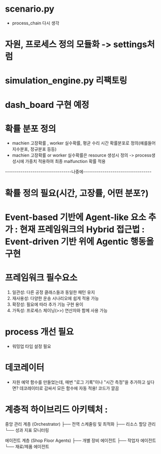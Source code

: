 # scenario.py 
- process_chain 다시 생각


# 자원, 프로세스 정의 모듈화 -> settings처럼

# simulation_engine.py 리팩토링

# dash_board 구현 예정



# 확률 분포 정의
- machien 고장확률 , worker 실수확률, 평균 수리 시간 확률분포로 정의(예를들어 지수분포, 정규분포 등등)
- machien 고장확률 or worker 실수확률은 resource 생성시 정의 -> process생성시에 가중치 적용하여 최종 malfunction 확률 적용




----------------------------------나중에-----------------------------------
# 확률 정의 필요(시간, 고장률, 어떤 분포?)

# Event-based 기반에 Agent-like 요소 추가 :  현재 프레임워크의 Hybrid 접근법 : Event-driven 기반 위에 Agentic 행동을 구현

# 프레임워크 필수요소
1. 일관성: 다른 공정 클래스들과 동일한 패턴 유지
2. 재사용성: 다양한 운송 시나리오에 쉽게 적용 가능
3. 확장성: 필요에 따라 추가 기능 구현 용이
4. 가독성: 프로세스 체이닝(>>) 연산자와 함께 사용 가능


# process 개선 필요
- 워밍업 타임 설정 필요

# 데코레이터
- 자원 예약 함수를 만들었는데, 매번 "로그 기록"이나 "시간 측정"을 추가하고 싶다면? 데코레이터로 감싸서 모든 함수에 자동 적용! 코드가 깔끔


# 계층적 하이브리드 아키텍처 : 
중앙 관리 계층 (Orchestrator)
├── 전역 스케줄링 및 최적화
├── 리소스 할당 관리
└── 성과 지표 모니터링

에이전트 계층 (Shop Floor Agents)
├── 개별 장비 에이전트
├── 작업자 에이전트
└── 재료/제품 에이전트
